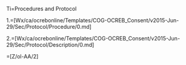Ti=Procedures and Protocol

1.=[Wx/ca/ocrebonline/Templates/COG-OCREB_Consent/v2015-Jun-29/Sec/Protocol/Procedure/0.md]

2.=[Wx/ca/ocrebonline/Templates/COG-OCREB_Consent/v2015-Jun-29/Sec/Protocol/Description/0.md]

=[Z/ol-AA/2]